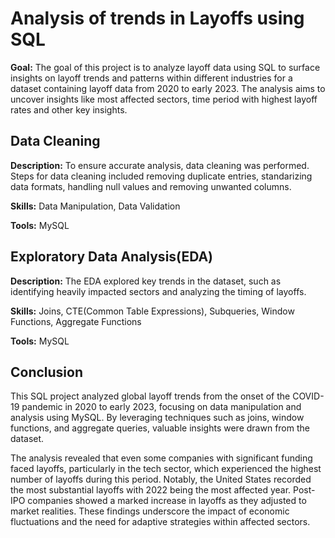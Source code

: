 # Analysis of trends in Layoffs using SQL
**Goal:** The goal of this project is to analyze layoff data using SQL to surface insights on layoff trends and patterns within different industries for a dataset containing layoff data from 2020 to early 2023. The analysis aims to uncover insights like most affected sectors, time period with highest layoff rates and other key insights.

## Data Cleaning
**Description:** To ensure accurate analysis, data cleaning was performed. Steps for data cleaning included removing duplicate entries, standarizing data formats, handling null values and removing unwanted columns.

**Skills:** Data Manipulation, Data Validation

**Tools:** MySQL

## Exploratory Data Analysis(EDA)
**Description:** The EDA explored key trends in the dataset, such as identifying heavily impacted sectors and analyzing the timing of layoffs.

**Skills:** Joins, CTE(Common Table Expressions), Subqueries, Window Functions, Aggregate Functions

**Tools:** MySQL

## Conclusion
This SQL project analyzed global layoff trends from the onset of the COVID-19 pandemic in 2020 to early 2023, focusing on data manipulation and analysis using MySQL. By leveraging techniques such as joins, window functions, and aggregate queries, valuable insights were drawn from the dataset.

The analysis revealed that even some companies with significant funding faced layoffs, particularly in the tech sector, which experienced the highest number of layoffs during this period. Notably, the United States recorded the most substantial layoffs with 2022 being the most affected year. Post-IPO companies showed a marked increase in layoffs as they adjusted to market realities. These findings underscore the impact of economic fluctuations and the need for adaptive strategies within affected sectors.
